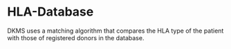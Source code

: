 # HLA-Database
DKMS uses a matching algorithm that compares the HLA type of the patient with those of registered donors in the database.
